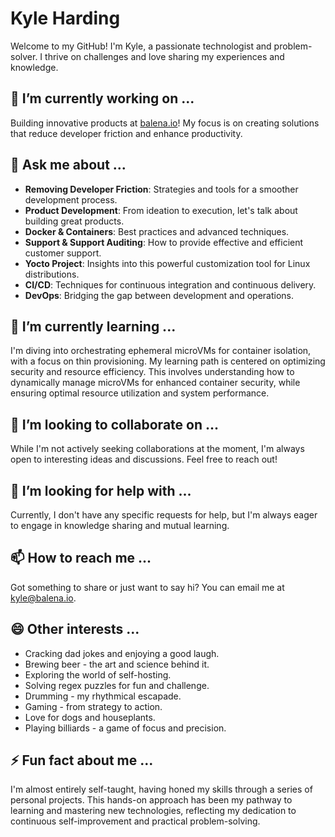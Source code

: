 # Kyle Harding

Welcome to my GitHub! I'm Kyle, a passionate technologist and problem-solver. I thrive on challenges and love sharing my experiences and knowledge.

## 🔭 I’m currently working on ...

Building innovative products at [balena.io](https://balena.io)! My focus is on creating solutions that reduce developer friction and enhance productivity.

## 💬 Ask me about ...

- **Removing Developer Friction**: Strategies and tools for a smoother development process.
- **Product Development**: From ideation to execution, let's talk about building great products.
- **Docker & Containers**: Best practices and advanced techniques.
- **Support & Support Auditing**: How to provide effective and efficient customer support.
- **Yocto Project**: Insights into this powerful customization tool for Linux distributions.
- **CI/CD**: Techniques for continuous integration and continuous delivery.
- **DevOps**: Bridging the gap between development and operations.

## 🌱 I’m currently learning ...

I'm diving into orchestrating ephemeral microVMs for container isolation, with a focus on thin provisioning. My learning path is centered on optimizing security and resource efficiency. This involves understanding how to dynamically manage microVMs for enhanced container security, while ensuring optimal resource utilization and system performance.

## 👯 I’m looking to collaborate on ...

While I'm not actively seeking collaborations at the moment, I'm always open to interesting ideas and discussions. Feel free to reach out!

## 🤔 I’m looking for help with ...

Currently, I don't have any specific requests for help, but I'm always eager to engage in knowledge sharing and mutual learning.

## 📫 How to reach me ...

Got something to share or just want to say hi? You can email me at [kyle@balena.io](mailto:kyle@balena.io).

## 😄 Other interests ...

- Cracking dad jokes and enjoying a good laugh.
- Brewing beer - the art and science behind it.
- Exploring the world of self-hosting.
- Solving regex puzzles for fun and challenge.
- Drumming - my rhythmical escapade.
- Gaming - from strategy to action.
- Love for dogs and houseplants.
- Playing billiards - a game of focus and precision.

## ⚡ Fun fact about me ...

I'm almost entirely self-taught, having honed my skills through a series of personal projects. This hands-on approach has been my pathway to learning and mastering new technologies, reflecting my dedication to continuous self-improvement and practical problem-solving.
